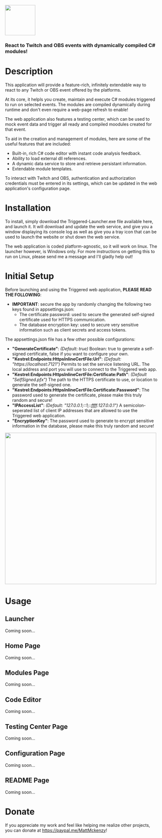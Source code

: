 

<img align="center" height="100" src="https://raw.githubusercontent.com/MattMckenzy/Triggered/main/Resources/Triggered.png">

### React to Twitch and OBS events with dynamically compiled C# modules!

# Description

This application will provide a feature-rich, infinitely extendable way to react to any Twitch or OBS event offered by the platforms. 

At its core, it helpls you create, maintain and execute C# modules triggered to run on selected events. The modules are compiled dynamically during runtime and don't even require a web-page refresh to enable!

The web application also features a testing center, which can be used to mock event data and trigger all ready and compiled moodules created for that event. 

To aid in the creation and management of modules, here are some of the useful features that are included:
- Built-in, rich C# code editor with instant code analysis feedback. 
- Ability to load external dll references.
- A dynamic data service to store and retrieve persistant information.
- Extendable module templates.

To interact with Twitch and OBS, authentication and authorization credentials must be entered in its settings, which can be updated in the web application's configuration page.

# Installation

To install, simply download the Triggered-Launcher.exe file available here, and launch it. It will download and update the web service, and give you a window displaying its console log as well as give you a tray icon that can be used to launch the website or shut down the web service.

The web application is coded platform-agnostic, so it will work on linux. The launcher however, is Windows only. For more instructions on getting this to run on Linux, please send me a message and I'll gladly help out!

# Initial Setup

Before launching and using the Triggered web application, **PLEASE READ THE FOLLOWING**:
- **IMPORTANT**: secure the app by randomly changing the following two keys found in appsettings.json:
  - The certificate password: used to secure the generated self-signed certificate used for HTTPS communication.
  - The database encryption key: used to secure very sensitive information such as client secrets and access tokens.

The appsettings.json file has a few other possible configurations:
- **"GenerateCertificate"**: *(Default: true)* Boolean: true to generate a self-signed certificate, false if you want to configure your own.
- **"Kestrel:Endpoints:HttpsInlineCertFile:Url"**: *(Default: "https://localhost:7121")* Permits to set the service listening URL. The local address and port you will use to connect to the Triggered web app.
- **"Kestrel:Endpoints:HttpsInlineCertFile:Certificate:Path"**: *(Default "SelfSigned.pfx")* The path to the HTTPS certificate to use, or location to generate the self-signed one.
- **"Kestrel:Endpoints:HttpsInlineCertFile:Certificate:Password"**: The password used to generate the certificate, please make this truly random and secure!
- **"IPAccessList"**: *(Default: "127.0.0.1;::1;::ffff:127.0.0.1")* A semicolon-seperated list of client IP addresses that are allowed to use the Triggered web application.
- **"EncryptionKey"**: The password used to generate to encrypt sensitive information in the database, please make this truly random and secure!

<kbd><img align="center" height="500" src="https://raw.githubusercontent.com/MattMckenzy/Triggered/main/Resources/appsettings.png"></kbd>

# Usage

## Launcher

Coming soon...

## Home Page

Coming soon...

## Modules Page

Coming soon...

## Code Editor

Coming soon...

## Testing Center Page

Coming soon...

## Configuration Page

Coming soon...

## README Page

Coming soon...

# Donate

If you appreciate my work and feel like helping me realize other projects, you can donate at <a href="https://paypal.me/MattMckenzy">https://paypal.me/MattMckenzy</a>!
